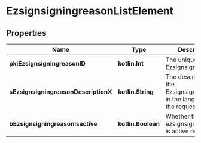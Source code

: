 
# EzsignsigningreasonListElement

## Properties
| Name | Type | Description | Notes |
| ------------ | ------------- | ------------- | ------------- |
| **pkiEzsignsigningreasonID** | **kotlin.Int** | The unique ID of the Ezsignsigningreason |  |
| **sEzsignsigningreasonDescriptionX** | **kotlin.String** | The description of the Ezsignsigningreason in the language of the requester |  |
| **bEzsignsigningreasonIsactive** | **kotlin.Boolean** | Whether the ezsignsigningreason is active or not |  |



